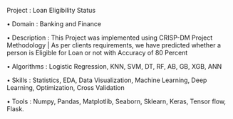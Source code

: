 Project       : Loan Eligibility Status

• Domain      : Banking and Finance

• Description : This Project was implemented using CRISP-DM Project Methodology | As per clients requirements, we
                have predicted whether a person is Eligible for Loan or not with Accuracy of 80 Percent
				
• Algorithms  : Logistic Regression, KNN, SVM, DT, RF, AB, GB, XGB, ANN

• Skills      : Statistics, EDA, Data Visualization, Machine Learning, Deep Learning, Optimization, Cross Validation

• Tools       : Numpy, Pandas, Matplotlib, Seaborn, Sklearn, Keras, Tensor flow, Flask.
